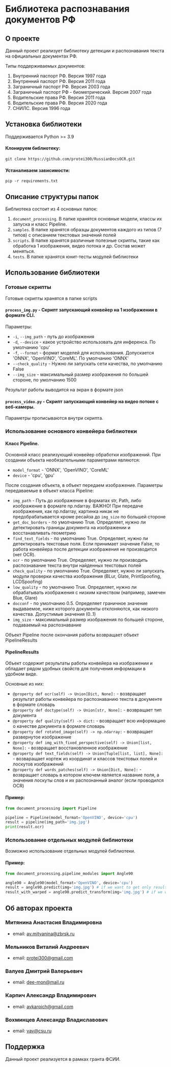 # Библиотека распознавания документов РФ

## О проекте
Данный проект реализует библиотеку детекции и распознавания текста на официальных документах РФ. 

Типы поддерживаемых документов:
1) Внутренний паспорт РФ. Версия 1997 года
2) Внутренний паспорт РФ. Версия 2011 года
3) Заграничный паспорт РФ. Версия 2003 года
4) Заграничный паспорт РФ - биометрический. Версия 2007 года
5) Водительские права РФ. Версия 2011 года
6) Водительские права РФ. Версия 2020 года
7) СНИЛС. Версия 1996 года

## Установка библиотеки

Поддерживается Python >= 3.9

#### Клонируем библиотеку:
`git clone https://github.com/protei300/RussianDocsOCR.git`

#### Устаналиваем зависимости:
`pip -r requirements.txt`


## Описание структуры папок
Библиотека состоит из 4 основных папок:
1) `document_processing`. В папке хранятся основные модели, классы их запуска и класс Pipeline.
2) `samples`. В папке хранятся образцы документов каждого из типов (7 типов) с описанием текстовых значений полей
3) `scripts`. В папке хранятся различные полезные скрипты, такие как обработка 1 изображения, видео потока и др. Состав может меняться.
4) `tests`. В папке хранятся юнит-тесты модулей библиотеки 


## Использование библиотеки

### Готовые скрипты
Готовые скрипты хранятся в папке scripts

#### `process_img.py` - Скрипт запускающий конвейер на 1 изображении в формате CLI. 

Параметры:
- `-i`, `--img_path` - путь до изображения
- `-d`, `--device` - какое устройство использовать для инференса. По умолчанию 'cpu'
- `-f`, `--format` - формат моделей для использования. Допускается 'ONNX', 'OpenVINO', 'CoreML'. По умолчанию 'ONNX'
- `--check_quality` - Нужно ли запускать сети качества, по умолчанию False
- `--img_size` - максимальный размер изображения по большей стороне, по умолчанию 1500

Результат работы выводится на экран в формате json

#### `process_video.py` - Скрипт запускающий конвейер на видео потоке с веб-камеры.
Параметры прописываются внутри скрипта.

### Использование основного конвейера библиотеки
#### Класс Pipeline. 
Основной класс реализующий конвейер обработки изображений. При создании объекта необязательными параметрами являются:
- `model_format` - 'ONNX', 'OpenVINO', 'CoreML' 
- `device` - 'cpu', 'gpu'

После создания объекта, в объект передаем изображение. Параметры передаваемые в объект класса Pipeline:
- `img_path` - Путь до изображение в форматах str, Path, либо изображение в формате np.ndarray. 
ВАЖНО! При передаче изображения, как np.ndarray, картинка никак не предобрабатывается кроме ресайза до `img_size` по большей стороне
- `get_doc_borders` - по умолчанию True. Определяет, нужно ли детектировать границы документа на изображении и 
восстанавливать геометрию
- `find_text_fields` - по умолчанию True. Определяет, нужно ли детектировать текстовые поля. Если принимает значение False, 
то работа конвейера после детекции изображения не производится (нет OCR).
- `ocr` - по умолчанию True. Определяет, нужно ли производить распознавание текста внутри найденных текстовых полей
- `check_quality` - по умолчанию True. Определяет, нужно ли запускать модули проверки качества изображения (BLur, Glate, PrintSpoofing, LCDSpoofing)
- `low_quality` - по умолчанию True. Определяет, нужно ли обрабатывать изображения с низким качеством (например, замечен Blue, Glare)
- `docconf` - по умолчанию 0.5. Определяет граничное значение выдаваемое, ниже которого документы отклоняются, как низкого качества. Допустимые значения (0..1)
- `img_size` - максимальный размер изображения по большей стороне, подаваемый на распознавание

Объект Pipeline после окончания работы возвращает объект PipelineResults 

#### PipelineResults
Объект содержит результаты работы конвейера на изображении и обладает рядом удобных свойств для получения информации в удобном виде. 

Основные из них:
- `@property def ocr(self) -> Union[Dict, None]:` - возвращает результат работы конвейера по распознаванию текста в документе в формате словарь
- `@property def doctype(self) -> Union[str, None]:` - возвращает тип документа
- `@property def quality(self) -> dict:` - возвращает всю информацию о качестве документа в формате словарь
- `@property def rotated_image(self) -> np.ndarray:` - возвращает развернутое изображение
- `@property def img_with_fixed_perspective(self) -> Union[list, None]:` - возвращает восстановленное изображение
- `@property def text_fields(self) -> Union[Tuple[list, list], None]:` - возваращает кортеж из координат и классов текстовых полей и лоскутов изображений
- `@property def words_patches(self) -> Union[Dict, None]:` - возвращает словарь в котором ключем является название поля, 
а значения лоскуты слов и их распознанный аналог (если проводился OCR)


#### Пример:
```python
from document_processing import Pipeline

pipeline = Pipeline(model_format='OpenVINO', device='cpu')
result = pipeline(img_path='img.jpg')
print(result.ocr)
```

### Использование отдельных модулей библиотеки
Возможно использование отдельных модулей библиотеки. 

#### Пример:
```python
from document_processing.pipeline_modules import Angle90

angle90 = Angle90(model_format='OpenVINO', device='cpu')
result = angle90.predict(img='img.jpg') # if we want to get only result from net
result_with_warped = angle90.predict_transform(img='img.jpg') # if we want also warp image
```

## Об авторах проекта

### Митянина Анастасия Владимировна 
- email: av.mityanina@zbrsk.ru

### Мельников Виталий Андреевич
- email: protei300@gmail.com

### Валуев Дмитрий Валерьевич
- email: dee-mon@mail.ru

### Карпич Александр Владимирович
- email: avkarpich@gmail.com

### Вохминцев Александр Владиславович
- email: vav@csu.ru

## Поддержка
Данный проект реализуется в рамках гранта ФСИИ. 



